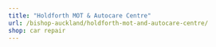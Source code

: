 ```yaml
---
title: "Holdforth MOT & Autocare Centre"
url: /bishop-auckland/holdforth-mot-and-autocare-centre/
shop: car repair
---
```

